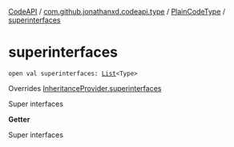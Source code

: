[CodeAPI](../../index.md) / [com.github.jonathanxd.codeapi.type](../index.md) / [PlainCodeType](index.md) / [superinterfaces](.)

# superinterfaces

`open val superinterfaces: `[`List`](https://kotlinlang.org/api/latest/jvm/stdlib/kotlin.collections/-list/index.html)`<Type>`

Overrides [InheritanceProvider.superinterfaces](../-inheritance-provider/superinterfaces.md)

Super interfaces

**Getter**

Super interfaces

